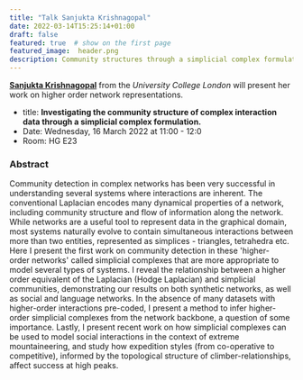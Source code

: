```yaml
---
title: "Talk Sanjukta Krishnagopal"
date: 2022-03-14T15:25:14+01:00
draft: false
featured: true  # show on the first page
featured_image:  header.png
description: Community structures through a simplicial complex formulation.
---
```


**[Sanjukta Krishnagopal](https://chimeraki.weebly.com/scientificresearch.html)** from the *University College London* will present her work on higher order network representations.

- title: **Investigating the community structure of complex interaction data through a simplicial complex formulation.**
- Date: Wednesday, 16 March 2022 at 11:00 - 12:0
- Room: HG E23

### Abstract

Community detection in complex networks has been very successful in understanding several systems where interactions are inherent. The conventional Laplacian encodes many dynamical properties of a network, including community structure and flow of information along the network.
While networks are a useful tool to represent data in the graphical domain, most systems naturally evolve to contain simultaneous interactions between more than two entities, represented as simplices - triangles, tetrahedra etc. Here I present the first work on community detection in these 'higher-order networks' called simplicial complexes that are more appropriate to model several types of systems. I reveal the relationship between a higher order equivalent of the Laplacian (Hodge Laplacian) and simplicial communities, demonstrating our results on both synthetic networks, as well as social and language networks. In the absence of many datasets with higher-order interactions pre-coded, I present a method to infer higher-order simplicial complexes from the network backbone, a question of some importance.
Lastly, I present recent work on how simplicial complexes can be used to model social interactions in the context of extreme mountaineering, and study how expedition styles (from co-operative to competitive), informed by the topological structure of climber-relationships, affect success at high peaks.
